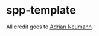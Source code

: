 # spp-template

All credit goes to [Adrian Neumann](https://adriann.github.io/programming_problems.html).
